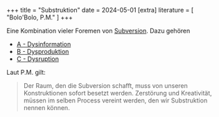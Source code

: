 +++
title = "Substruktion"
date = 2024-05-01
[extra]
literature = [ "Bolo'Bolo, P.M." ]
+++

Eine Kombination vieler Foremen von [Subversion](@/words/subversion.md). Dazu gehören

- [A - Dysinformation](@/words/dysinformation.md)
- [B - Dysproduktion](@/words/dysproduktion.md)
- [C - Dysruption](@/words/dysruption.md)

Laut P.M. gilt:

> Der Raum, den die Subversion schafft, muss von unseren Konstruktionen sofort
> besetzt werden. Zerstörung und Kreativität, müssen im selben Process vereint
> werden, den wir Substruktion nennen können.
